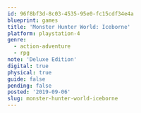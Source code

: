 ```yaml
---
id: 96f8bf3d-8c03-4535-95e0-fc15cdf34e4a
blueprint: games
title: 'Monster Hunter World: Iceborne'
platform: playstation-4
genre:
  - action-adventure
  - rpg
note: 'Deluxe Edition'
digital: true
physical: true
guide: false
pending: false
posted: '2019-09-06'
slug: monster-hunter-world-iceborne
---
```

